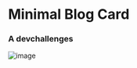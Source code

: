 # Minimal Blog Card
### A devchallenges 
![image](https://github.com/Jawahirah/Minimal-Blog-Card/assets/100805895/c4864c6d-2316-40ac-9293-af0e31ecc418)
